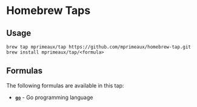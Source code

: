 # Homebrew Taps

## Usage

```shell
brew tap mprimeaux/tap https://github.com/mprimeaux/homebrew-tap.git
brew install mprimeaux/tap/<formula>
```

## Formulas

The following formulas are available in this tap:

- [**`go`**](Formula/go.rb) - Go programming language